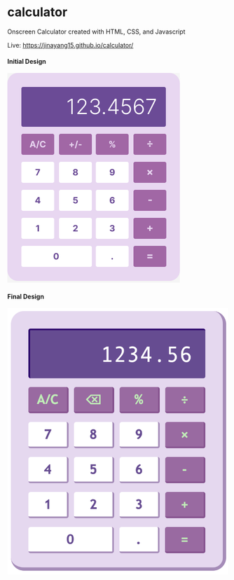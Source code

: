 # calculator
Onscreen Calculator created with HTML, CSS, and Javascript

Live: https://jinayang15.github.io/calculator/
#### Initial Design
![](/images/calculator-design.png)
#### Final Design
![](/images/final-calculator-design.png)
